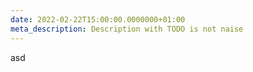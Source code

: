 ```yaml
---
date: 2022-02-22T15:00:00.0000000+01:00
meta_description: Description with TODO is not naise
---
```


asd